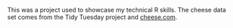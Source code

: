 This was a project used to showcase my technical R skills. The cheese data set comes from the Tidy Tuesday project and [cheese.com](https://cheese.com).
